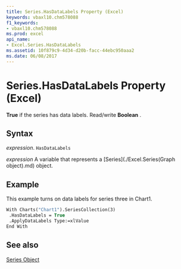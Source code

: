 ```yaml
---
title: Series.HasDataLabels Property (Excel)
keywords: vbaxl10.chm578088
f1_keywords:
- vbaxl10.chm578088
ms.prod: excel
api_name:
- Excel.Series.HasDataLabels
ms.assetid: 10f879c9-4d34-d20b-facc-44ebc950aaa2
ms.date: 06/08/2017
---
```



# Series.HasDataLabels Property (Excel)

 **True** if the series has data labels. Read/write **Boolean** .


## Syntax

 _expression_. `HasDataLabels`

 _expression_ A variable that represents a [Series](./Excel.Series(Graph object).md) object.


## Example

This example turns on data labels for series three in Chart1.


```vb
With Charts("Chart1").SeriesCollection(3) 
 .HasDataLabels = True 
 .ApplyDataLabels Type:=xlValue 
End With
```


## See also


[Series Object](Excel.Series(objec).md)

